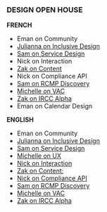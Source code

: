 ### DESIGN OPEN HOUSE


**FRENCH**

- Eman on Community
- [Julianna on Inclusive Design](https://docs.google.com/presentation/d/1Fe7UP0NJw-T3bBBRmCDuAPvt3qWtmCyhWlXufw5Q3K0/edit#slide=id.p1)
- [Sam on Service Design](https://docs.google.com/presentation/d/1P-boBMPI96zNDcXfN-cpuPu6cn0-YypmtNGRYr-nM34/edit#slide=id.p3)
- Nick on Interaction
- [Zak on Content](https://docs.google.com/presentation/d/1XvnosJ1_fCHFnQ4Q8tVRjRN3-KcdNAvX3tdOAUHenx8/edit#slide=id.p)
- Nick on Compliance API
- [Sam on RCMP Discovery](https://docs.google.com/presentation/d/1jX6UaBSoA8zS3Ph1GYkUBUhT1P_F2d5T0fWEbh2vwwQ/edit#slide=id.p1)
- [Michelle on VAC](https://docs.google.com/presentation/d/1CeJ8pj2b-6i5RGq-q2cCM-QCm1wHsDz5DxiHoTc6PYQ/edit?ts=5c4786ca#slide=id.g33c5801441_1_0)
- [Zak on IRCC Alpha](https://docs.google.com/presentation/d/1TFEg0ehIz6a6mtX0Y-MFeSwQ0FaxjxRFGX0-hV8pJw0/edit#slide=id.p)
- Eman on Calendar Design

**ENGLISH**

- Eman on Community
- [Julianna on Inclusive Design](https://docs.google.com/presentation/d/1rI8uP8S3K40PskKw3MjD3iGeBIQFqZBiD1K--u0wcUs/edit#slide=id.g4c929f8f34_0_110)
- [Sam on Service Design](https://docs.google.com/presentation/d/1GR1E5KrBx8j4dPa19yYYij-c_efWfytRv3lzea1KCoA/edit#slide=id.g4d4fa0cc9c_0_0)
- [Michelle on UX](https://docs.google.com/presentation/d/1EjMu2tOaZrA-EzHSiKxvvbnMUiviZJYBZ_fn_VLeMNM/edit#slide=id.p)
- [Nick on Interaction](https://docs.google.com/presentation/d/1rQOCgRoiGdJuhWmOw1cgw7clO3C-Emrfcy_j3clkmeQ/edit#slide=id.p1)
- [Zak on Content:](https://docs.google.com/presentation/d/1h2qWlljRISidTJTWpmjGRvZM6epXpAs4bebuvvFPhMA/edit#slide=id.p)
- [Nick on Compliance API](https://docs.google.com/presentation/d/15tKaSAUClgFohu-GXbAiNBfiwEkwwgy5mTn17l0-Uxw/edit#slide=id.p1)
- [Sam on RCMP Discovery](https://docs.google.com/presentation/d/1PnI4KgqJEP16n_Q-CXrJT0WGzdXsIezQ1v5BsXfL9UI/edit#slide=id.g4d6d5b09f1_0_109)
- [Michelle on VAC](https://docs.google.com/presentation/d/1cqeh55QNRzT9qMPkuFECg9qcEAhslT8AIp5hK3vILHk/edit#slide=id.p)
- [Zak on IRCC Alpha](https://docs.google.com/presentation/d/19c7rUdT_KZ1lBbo0xpRRCF9Q2Zy54JCv9nyL4vhy6l0/edit#slide=id.p)

